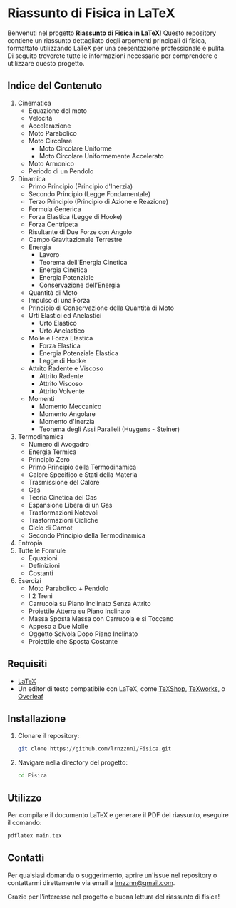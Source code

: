 # Riassunto di Fisica in LaTeX

Benvenuti nel progetto **Riassunto di Fisica in LaTeX**! Questo repository contiene un riassunto dettagliato degli argomenti principali di fisica, formattato utilizzando LaTeX per una presentazione professionale e pulita. Di seguito troverete tutte le informazioni necessarie per comprendere e utilizzare questo progetto.

## Indice del Contenuto

1. Cinematica
    - Equazione del moto
    - Velocità
    - Accelerazione
    - Moto Parabolico
    - Moto Circolare
        - Moto Circolare Uniforme
        - Moto Circolare Uniformemente Accelerato
    - Moto Armonico
    - Periodo di un Pendolo
2. Dinamica
    - Primo Principio (Principio d'Inerzia)
    - Secondo Principio (Legge Fondamentale)
    - Terzo Principio (Principio di Azione e Reazione)
    - Formula Generica
    - Forza Elastica (Legge di Hooke)
    - Forza Centripeta
    - Risultante di Due Forze con Angolo
    - Campo Gravitazionale Terrestre
    - Energia
        - Lavoro
        - Teorema dell'Energia Cinetica
        - Energia Cinetica
        - Energia Potenziale
        - Conservazione dell'Energia
    - Quantità di Moto
    - Impulso di una Forza
    - Principio di Conservazione della Quantità di Moto
    - Urti Elastici ed Anelastici
        - Urto Elastico
        - Urto Anelastico
    - Molle e Forza Elastica
        - Forza Elastica
        - Energia Potenziale Elastica
        - Legge di Hooke
    - Attrito Radente e Viscoso
        - Attrito Radente
        - Attrito Viscoso
        - Attrito Volvente
    - Momenti
        - Momento Meccanico
        - Momento Angolare
        - Momento d'Inerzia
        - Teorema degli Assi Paralleli (Huygens - Steiner)
3. Termodinamica
    - Numero di Avogadro
    - Energia Termica
    - Principio Zero
    - Primo Principio della Termodinamica
    - Calore Specifico e Stati della Materia
    - Trasmissione del Calore
    - Gas
    - Teoria Cinetica dei Gas
    - Espansione Libera di un Gas
    - Trasformazioni Notevoli
    - Trasformazioni Cicliche
    - Ciclo di Carnot
    - Secondo Principio della Termodinamica
4. Entropia
5. Tutte le Formule
    - Equazioni
    - Definizioni
    - Costanti
6. Esercizi
    - Moto Parabolico + Pendolo
    - I 2 Treni
    - Carrucola su Piano Inclinato Senza Attrito
    - Proiettile Atterra su Piano Inclinato
    - Massa Sposta Massa con Carrucola e si Toccano
    - Appeso a Due Molle
    - Oggetto Scivola Dopo Piano Inclinato
    - Proiettile che Sposta Costante

## Requisiti

- [LaTeX](https://www.latex-project.org/get/)
- Un editor di testo compatibile con LaTeX, come [TeXShop](http://pages.uoregon.edu/koch/texshop/), [TeXworks](https://www.tug.org/texworks/), o [Overleaf](https://www.overleaf.com/)

## Installazione

1. Clonare il repository:
    ```bash
    git clone https://github.com/lrnzznn1/Fisica.git
    ```
2. Navigare nella directory del progetto:
    ```bash
    cd Fisica
    ```

## Utilizzo

Per compilare il documento LaTeX e generare il PDF del riassunto, eseguire il comando:
```bash
pdflatex main.tex
```

   
## Contatti

Per qualsiasi domanda o suggerimento, aprire un'issue nel repository o contattarmi direttamente via email a [lrnzznn@gmail.com](mailto:lrnzznn@gmail.com).

Grazie per l'interesse nel progetto e buona lettura del riassunto di fisica!
